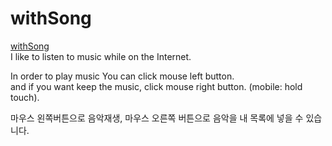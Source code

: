 # withSong

[withSong](http://withsong.herokuapp.com/)  
I like to listen to music while on the Internet.  

In order to play music You can click mouse left button.  
and if you want keep the music, click mouse right button. (mobile: hold touch).

마우스 왼쪽버튼으로 음악재생, 마우스 오른쪽 버튼으로 음악을 내 목록에 넣을 수 있습니다.